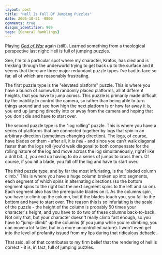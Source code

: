 ```yaml
---
layout: post
title: "Hell Is Full Of Jumping Puzzles"
date: 2005-10-21 -0800
comments: true
disqus_identifier: 909
tags: [General Ramblings]
---
```

Playing [*God of
War*](http://www.amazon.com/exec/obidos/ASIN/B0002XL3BA/mhsvortex) again
(still). Learned something from a theological perspective last night:
Hell is full of jumping puzzles.
 
 See, I'm to a particular spot where my character, Kratos, has died and
is trekking through the underworld trying to get back up to the surface
and it seems that there are three major redundant puzzle types I've had
to face so far, all of which are reasonably frustrating.
 
 The first puzzle type is the "elevated platform" puzzle. This is where
you have a bunch of somewhat randomly placed platforms, all at different
heights, that you have to jump across. This puzzle is primarily made
difficult by the inability to control the camera, so rather than being
able to turn things around and see how high the next platform is or how
far away it is, you end up jumping directly into or away from the camera
and hoping that you don't die and have to start over.
 
 The second puzzle type is the "log rolling" puzzle. This is where you
have a series of platforms that are connected together by logs that spin
in an arbitrary direction (sometimes changing direction). The logs, of
course, have blades on them - after all, it *is hell* - and since you
can't walk diagonal faster than the logs roll (you'd walk diagonal to
both compensate for the rolling nature of the log and move across the
log simultaneously, right? like a drill bit...), you end up having to do
a series of jumps to cross them. Of course, if you hit a blade, you fall
off the log and have to start over.
 
 The third puzzle type, and by far the most infuriating, is the "bladed
column climb." This is where you have a huge column broken up into
segments, each segment of which spins in alternating directions (so the
bottom segment spins to the right but the next segment spins to the left
and so on). Each segment also has the prerequisite blades on it. As the
columns spin, you have to climb up the column, but if the blades touch
you, you fall to the bottom and have to start over. The reason this is
so infuriating is the scale of the puzzle - the height of the column is
probably 50 times your character's height, and you have to do two of
these columns back-to-back. Not only that, but your character doesn't
really climb fast enough, so you have to "jump-climb" up the columns (if
you jump while you're climbing, you can move a lot faster, but in a more
uncontrolled nature). I won't even get into the level of profanity
issued from my lips during that ridiculous debacle.
 
 That said, all of that contributes to my firm belief that the rendering
of hell is correct - it is, in fact, full of jumping puzzles.

